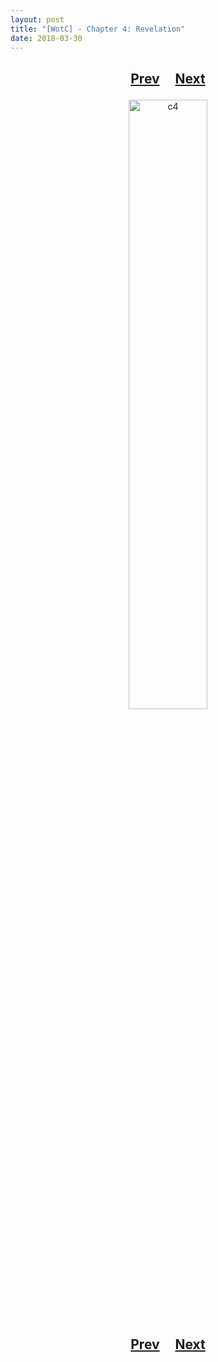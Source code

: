 ```yaml
---
layout: post
title: "[WotC] - Chapter 4: Revelation"
date: 2018-03-30
---
```


<h2>
  <p style="text-align:center;">
    <a href="/wingsofthechorus/blog/2018/03/15/chapter3">Prev</a>
    &nbsp;&nbsp;&nbsp;
    <a href="/wingsofthechorus/blog/">Next</a>
  </p>
</h2>

<p style="text-align:center;">
  <img src="/wingsofthechorus/images/c4.png" width="50%" alt="c4"/>
</p>

<h2>
  <p style="text-align:center;">
    <a href="/wingsofthechorus/blog/2018/03/15/chapter3">Prev</a>
    &nbsp;&nbsp;&nbsp;
    <a href="/wingsofthechorus/blog/">Next</a>
  </p>
</h2>
